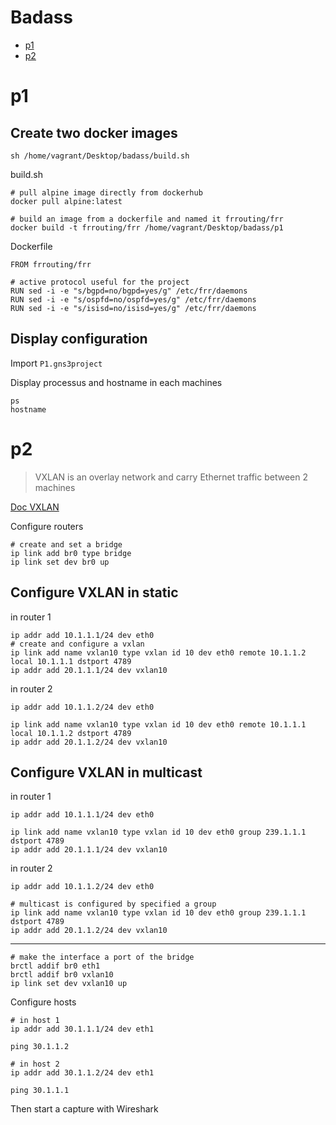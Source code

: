 # Badass

- [p1](#p1)
- [p2](#p2)

# p1

## Create two docker images
```
sh /home/vagrant/Desktop/badass/build.sh
```

build.sh
```
# pull alpine image directly from dockerhub
docker pull alpine:latest

# build an image from a dockerfile and named it frrouting/frr
docker build -t frrouting/frr /home/vagrant/Desktop/badass/p1
```

Dockerfile
```
FROM frrouting/frr

# active protocol useful for the project
RUN sed -i -e "s/bgpd=no/bgpd=yes/g" /etc/frr/daemons
RUN sed -i -e "s/ospfd=no/ospfd=yes/g" /etc/frr/daemons
RUN sed -i -e "s/isisd=no/isisd=yes/g" /etc/frr/daemons
```

## Display configuration

Import `P1.gns3project`

Display processus and hostname in each machines
```
ps
hostname
```

# p2

> VXLAN is an overlay network and carry Ethernet traffic between 2 machines

[Doc VXLAN](https://vincent.bernat.ch/fr/blog/2017-vxlan-linux)

Configure routers
```
# create and set a bridge
ip link add br0 type bridge
ip link set dev br0 up
```

## Configure VXLAN in static

in router 1
```
ip addr add 10.1.1.1/24 dev eth0
# create and configure a vxlan
ip link add name vxlan10 type vxlan id 10 dev eth0 remote 10.1.1.2 local 10.1.1.1 dstport 4789
ip addr add 20.1.1.1/24 dev vxlan10
```

in router 2
```
ip addr add 10.1.1.2/24 dev eth0

ip link add name vxlan10 type vxlan id 10 dev eth0 remote 10.1.1.1 local 10.1.1.2 dstport 4789
ip addr add 20.1.1.2/24 dev vxlan10
```

## Configure VXLAN in multicast

in router 1
```
ip addr add 10.1.1.1/24 dev eth0

ip link add name vxlan10 type vxlan id 10 dev eth0 group 239.1.1.1  dstport 4789
ip addr add 20.1.1.1/24 dev vxlan10
```

in router 2
```
ip addr add 10.1.1.2/24 dev eth0

# multicast is configured by specified a group
ip link add name vxlan10 type vxlan id 10 dev eth0 group 239.1.1.1  dstport 4789
ip addr add 20.1.1.2/24 dev vxlan10
```

----
```
# make the interface a port of the bridge
brctl addif br0 eth1 
brctl addif br0 vxlan10
ip link set dev vxlan10 up
```

Configure hosts
```
# in host 1
ip addr add 30.1.1.1/24 dev eth1

ping 30.1.1.2

# in host 2
ip addr add 30.1.1.2/24 dev eth1

ping 30.1.1.1
```

Then start a capture with Wireshark
